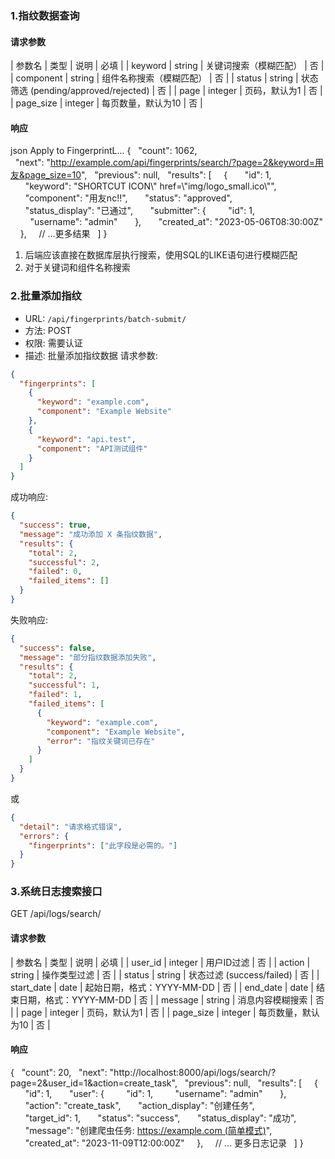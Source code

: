 ### 1.指纹数据查询
#### 请求参数
| 参数名 | 类型 | 说明 | 必填 |
| keyword | string | 关键词搜索（模糊匹配） | 否 |
| component | string | 组件名称搜索（模糊匹配） | 否 |
| status | string | 状态筛选 (pending/approved/rejected) | 否 |
| page | integer | 页码，默认为1 | 否 |
| page_size | integer | 每页数量，默认为10 | 否 |
#### 响应
json
Apply to FingerprintL...
{
  "count": 1062,
  "next": "http://example.com/api/fingerprints/search/?page=2&keyword=用友&page_size=10",
  "previous": null,
  "results": [
    {
      "id": 1,
      "keyword": "SHORTCUT ICON\\\" href=\\\"img/logo_small.ico\\\"",
      "component": "用友nc!!",
      "status": "approved",
      "status_display": "已通过",
      "submitter": {
        "id": 1,
        "username": "admin"
      },
      "created_at": "2023-05-06T08:30:00Z"
    },
    // ...更多结果
  ]
}
1. 后端应该直接在数据库层执行搜索，使用SQL的LIKE语句进行模糊匹配
2. 对于关键词和组件名称搜索

### 2.批量添加指纹
- URL: `/api/fingerprints/batch-submit/`
- 方法: POST
- 权限: 需要认证
- 描述: 批量添加指纹数据
请求参数:
```json
{
  "fingerprints": [
    {
      "keyword": "example.com",
      "component": "Example Website"
    },
    {
      "keyword": "api.test",
      "component": "API测试组件"
    }
  ]
}
```
成功响应:
```json
{
  "success": true,
  "message": "成功添加 X 条指纹数据",
  "results": {
    "total": 2,
    "successful": 2,
    "failed": 0,
    "failed_items": []
  }
}
```
失败响应:
```json
{
  "success": false,
  "message": "部分指纹数据添加失败",
  "results": {
    "total": 2,
    "successful": 1,
    "failed": 1,
    "failed_items": [
      {
        "keyword": "example.com",
        "component": "Example Website",
        "error": "指纹关键词已存在"
      }
    ]
  }
}
```
或
```json
{
  "detail": "请求格式错误",
  "errors": {
    "fingerprints": ["此字段是必需的。"]
  }
}
```
### 3.系统日志搜索接口
GET /api/logs/search/
#### 请求参数
| 参数名 | 类型 | 说明 | 必填 |
| user_id | integer | 用户ID过滤 | 否 |
| action | string | 操作类型过滤 | 否 |
| status | string | 状态过滤 (success/failed) | 否 |
| start_date | date | 起始日期，格式：YYYY-MM-DD | 否 |
| end_date | date | 结束日期，格式：YYYY-MM-DD | 否 |
| message | string | 消息内容模糊搜索 | 否 |
| page | integer | 页码，默认为1 | 否 |
| page_size | integer | 每页数量，默认为10 | 否 |
#### 响应
{
  "count": 20,
  "next": "http://localhost:8000/api/logs/search/?page=2&user_id=1&action=create_task",
  "previous": null,
  "results": [
    {
      "id": 1,
      "user": {
        "id": 1,
        "username": "admin"
      },
      "action": "create_task",
      "action_display": "创建任务",
      "target_id": 1,
      "status": "success",
      "status_display": "成功",
      "message": "创建爬虫任务: https://example.com (简单模式)",
      "created_at": "2023-11-09T12:00:00Z"
    },
    // ... 更多日志记录
  ]
}